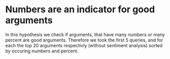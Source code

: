 # Numbers are an indicator for good arguments

In this hypothesis we check if arguments, that have many numbers or many percent are good arguments.
Therefore we took the first 5 queries, and for each the top 20 arguments respectivly (without sentiment analysis)
sorted by occuring numbers and percent.